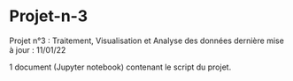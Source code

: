 # Projet-n-3
Projet n°3 : Traitement, Visualisation et Analyse des données
dernière mise à jour : 11/01/22

1 document (Jupyter notebook) contenant le script du projet.
